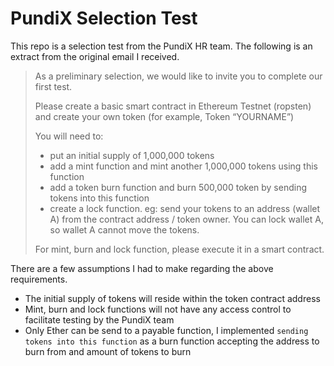 # PundiX Selection Test

This repo is a selection test from the PundiX HR team.  The following is an extract from the original email I received.

> As a preliminary selection, we would like to invite you to complete our first test.
>
> Please create a basic smart contract in Ethereum Testnet (ropsten) and create your own token (for example, Token “YOURNAME”) 
>
> You will need to:
> - put an initial supply of 1,000,000 tokens
> - add a mint function and mint another 1,000,000 tokens using this function
> - add a token burn function and burn 500,000 token by sending tokens into this function
> - create a lock function. eg: send your tokens to an address (wallet A) from the contract address / token owner. You can lock wallet A, so wallet A cannot move the tokens.
>
> For mint, burn and lock function, please execute it in a smart contract.

There are a few assumptions I had to make regarding the above requirements.
- The initial supply of tokens will reside within the token contract address
- Mint, burn and lock functions will not have any access control to facilitate testing by the PundiX team
- Only Ether can be send to a payable function, I implemented `sending tokens into this function` as a burn function accepting the address to burn from and amount of tokens to burn 
